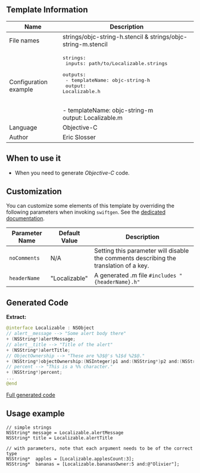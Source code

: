 ## Template Information

| Name      | Description       |
| --------- | ----------------- |
| File names | strings/objc-string-h.stencil & strings/objc-string-m.stencil |
| Configuration example | <pre>strings:<br />  inputs: path/to/Localizable.strings<br />  outputs:<br />    - templateName: objc-string-h<br />      output: Localizable.h</pre><br />    - templateName: objc-string-m<br />      output: Localizable.m</pre> |
| Language | Objective-C |
| Author | Eric Slosser |

## When to use it

- When you need to generate *Objective-C* code.

## Customization

You can customize some elements of this template by overriding the following parameters when invoking `swiftgen`. See the [dedicated documentation](../../ConfigFile.md).

| Parameter Name | Default Value | Description |
| -------------- | ------------- | ----------- |
| `noComments`   | N/A           | Setting this parameter will disable the comments describing the translation of a key. |
| `headerName`   | "Localizable" | A generated .m file `#includes "{headerName}.h"` |

## Generated Code

**Extract:**

```swift
@interface Localizable : NSObject
// alert__message --> "Some alert body there"
+ (NSString*)alertMessage;
// alert__title --> "Title of the alert"
+ (NSString*)alertTitle;
// ObjectOwnership --> "These are %3$@'s %1$d %2$@."
+ (NSString*)objectOwnership:(NSInteger)p1 and:(NSString*)p2 and:(NSString*)p3;
// percent --> "This is a %% character."
+ (NSString*)percent;
...
@end
```

[Full generated code](../../../Tests/Fixtures/Generated/Strings/objc-m/localizable.m)

## Usage example

```objc
// simple strings
NSString* message = Localizable.alertMessage
NSString* title = Localizable.alertTitle

// with parameters, note that each argument needs to be of the correct type
NSString*  apples = [Localizable.applesCount:3];
NSString*  bananas = [Localizable.bananasOwner:5 and:@"Olivier"];
```
